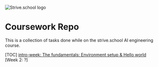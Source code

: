 ![Strive.school logo](http://strive.school/assets/strive_logo02.png)

# Coursework Repo

This is a collection of tasks done while on the strive.school AI engineering course.

[TOC]
[intro-week: The fundamentals: Environment setup & Hello world](https://github.com/Tomjohnsonellis/strive-homework/tree/main/intro-week)
[Week 2: ?]